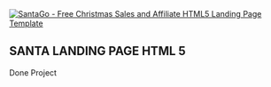 <a href="http://creatrix.us/demo/santago/">
	<img src="https://d13yacurqjgara.cloudfront.net/users/149279/screenshots/1828193/santago-free_christmas_sales_and_affiliate_landing_page_template.jpg" alt="SantaGo - Free Christmas Sales and Affiliate HTML5 Landing Page Template">
</a>

SANTA LANDING PAGE HTML 5
-------------------
Done Project
